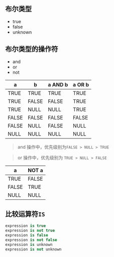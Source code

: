 ## 布尔类型
- true
- false
- unknown 

## 布尔类型的操作符
- and 
- or 
- not 

| a     | b     | a AND b | a OR b |
| ----- | ----- | ------- | ------ |
| TRUE  | TRUE  | TRUE    | TRUE   |
| TRUE  | FALSE | FALSE   | TRUE   |
| TRUE  | NULL  | NULL    | TRUE   |
| FALSE | FALSE | FALSE   | FALSE  |
| FALSE | NULL  | FALSE   | NULL   |
| NULL  | NULL  | NULL    | NULL   |

> and 操作中，优先级别为`FALSE > NULL > TRUE`

> or 操作中，优先级别为 `TRUE > NULL > FALSE`

| a     | NOT a |
| ----- | ----- |
| TRUE  | FALSE |
| FALSE | TRUE  |
| NULL  | NULL  |

## 比较运算符`IS`

```sql
expression is true
expression is not true
expression is false
expression is not false
expression is unknown
expression is not unknown
```
